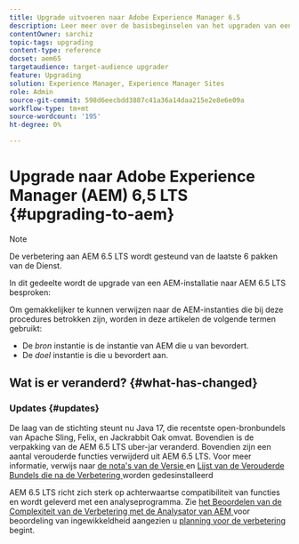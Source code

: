 ```yaml
---
title: Upgrade uitvoeren naar Adobe Experience Manager 6.5
description: Leer meer over de basisbeginselen van het upgraden van een oudere Adobe Experience Manager-installatie (AEM) naar AEM 6.5.
contentOwner: sarchiz
topic-tags: upgrading
content-type: reference
docset: aem65
targetaudience: target-audience upgrader
feature: Upgrading
solution: Experience Manager, Experience Manager Sites
role: Admin
source-git-commit: 598d6eecbdd3887c41a36a14daa215e2e8e6e09a
workflow-type: tm+mt
source-wordcount: '195'
ht-degree: 0%

---
```


# Upgrade naar Adobe Experience Manager (AEM) 6,5 LTS {#upgrading-to-aem}

>[!NOTE]
>De verbetering aan AEM 6.5 LTS wordt gesteund van de laatste 6 pakken van de Dienst.

In dit gedeelte wordt de upgrade van een AEM-installatie naar AEM 6.5 LTS besproken:

<!-- Alexandru: drafting for now 

* [Planning Your Upgrade](/help/sites-deploying/upgrade-planning.md)
* [Assessing the Upgrade Complexity with Pattern Detector](/help/sites-deploying/pattern-detector.md)
* [Backward Compatibility in AEM 6.5](/help/sites-deploying/backward-compatibility.md)
  This was drafted before: * [Using Offline Reindexing To Reduce Downtime During an Upgrade](/help/sites-deploying/upgrade-offline-reindexing.md)-->

<!--
* [Upgrade Procedure](/help/sites-deploying/upgrade-procedure.md)
* [Upgrading Code and Customizations](/help/sites-deploying/upgrading-code-and-customizations.md)
* [Pre-Upgrade Maintenance Tasks](/help/sites-deploying/pre-upgrade-maintenance-tasks.md)
* [Performing an In-Place Upgrade](/help/sites-deploying/in-place-upgrade.md)
* [Post Upgrade Checks and Troubleshooting](/help/sites-deploying/post-upgrade-checks-and-troubleshooting.md)
* [Sustainable Upgrades](/help/sites-deploying/sustainable-upgrades.md)
* [Lazy Content Migration](/help/sites-deploying/lazy-content-migration.md)

-->

Om gemakkelijker te kunnen verwijzen naar de AEM-instanties die bij deze procedures betrokken zijn, worden in deze artikelen de volgende termen gebruikt:

* De *bron* instantie is de instantie van AEM die u van bevordert.
* De *doel* instantie is die u bevordert aan.

## Wat is er veranderd? {#what-has-changed}

### Updates {#updates}

De laag van de stichting steunt nu Java 17, die recentste open-bronbundels van Apache Sling, Felix, en Jackrabbit Oak omvat. Bovendien is de verpakking van de AEM 6.5 LTS uber-jar veranderd. Bovendien zijn een aantal verouderde functies verwijderd uit AEM 6.5 LTS. Voor meer informatie, verwijs naar [ de nota&#39;s van de Versie ](/help/release-notes/release-notes.md#whats-new-what-s-new) en [ Lijst van de Verouderde Bundels die na de Verbetering ](/help/sites-deploying/obsolete-bundles.md) worden gedesinstalleerd

AEM 6.5 LTS richt zich sterk op achterwaartse compatibiliteit van functies en wordt geleverd met een analyseprogramma. Zie [ het Beoordelen van de Complexiteit van de Verbetering met de Analysator van AEM ](/help/sites-deploying/pattern-detector.md) voor beoordeling van ingewikkeldheid aangezien u [ planning voor de verbetering ](/help/sites-deploying/upgrade-planning.md) begint.
